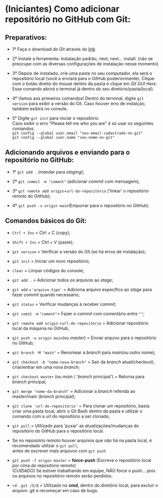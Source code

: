 # (Iniciantes) Como adicionar repositório no GitHub com Git: 

## Preparativos:

* 1º Faça o download do Git através do [link](https://git-scm.com/downloads)

* 2º Instale a ferramenta: instalação padrão, next, next... install.
(não se preocupe com as diversas configurações de instalação nesse momento)
  
* 3º Depois de instalado, crie uma pasta no seu computador, ela será o repositório local (você a enviará para o GitHub posteriormente). 
Clique com o botão direito do mouse dentro da pasta e clique em *Git GUI Here*. Esse comando abrirá o terminal já dentro do seu diretório/pasta(local).

* 4º Vamos aos primeiros comandos! Dentro do terminal, digite `git version` para exibir a versão do Git. Caso houver erro de instalção, também exibirá no console.

* 5° Digite `git init` para iniciar o repositório. <br/>
Caso exibir o erro "Please tell me who you are" é só usar os seguintes comandos: <br/>
`git config --global user.email "seu-email-cadastrado-no-git"` <br/>
`git config --global user.name "seu-nome-no-git"`

## Adicionando arquivos e enviando para o repositório no GitHub:

* 1º `git add .` (mandar para *staging*);

* 2º `git commit -m "coment"` (adicionar *commit* com mensagem);

* 3º `git remote add origin`+`url-do-repositório` ('linkar' o repositório remoto do GitHub);

* 4º `git push -u origin main`(Empurrar para o repositório no GitHub).

## Comandos básicos do Git:

* `Ctrl + Ins`  = Ctrl + C (copy);
* `Shift + Ins` = Ctrl + V (paste);

* `git version` = Verificar a versão do Git (se há erros de instalação);

* `git init` = Iniciar um novo repositório;

* `clear` = Limpar códigos do console;

* `git add .` = Adicionar todos os arquivos ao *stage*;

* `git add` +`'arquivo.tipo'` = Adiciona arquivo expecífico ao *stage* para fazer *commit* quando necessário;

* `git status` = Verificar mudanças à receber *commit*;

* `git comit -m` `"coment"`= Fazer o *commit* com comentário entre `""`;

* `git remote add origin` +`url-do-repositório` = Adicionar repositório local da máquina no GitHub;

* `git push -u origin main`(ou *master*) = Enviar arquivo para o repositório no GitHub;

* `git branch -M "main"` = Renomear a *branch* para *main*(ou outro nome);

* `git checkout -b "nome-nova-branch"` = Sair da *branch* atual(checkout), criar/entrar em uma nova *branch*;

* `git checkout master` (ou *main* / '*branch* principal') = Retorna para *branch* principal;

* `git merge "nome-da-branch"` = Adicionar a *branch* referida ao master/main (*branch* principal);

* `git clone 'url-do-repositório'` = Para clonar um repositório, basta criar uma pasta local, abrir o Git Bash dentro da pasta e utilizar o comando com a url do repositório a ser clonado;

* `git pull` = Utilizado para 'puxar' as atualizações/mudanças do repositório do GitHub para o repositório local. <br/> 
- Se no reposiório remoto houver arquivos que não há na pasta local, é recomendado utilizar o `git pull`, <br/>
  antes de escrever mais arquivos com `git push`
  <br/>

* `git push -f origin master` = <b>force-push</b> (Escreve o repositório local por cima do repositório remoto)   <br/>
 (CUIDADO) Se estiver trabalhando em equipe, NÃO force o push... pois os arquivos no repositório remoto serão perdidos.

* `rd .git /S/Q` = Utilizado no <b>cmd</b>, dentro do diretório local, para excluir o arquivo .git e recomeçar em caso de bugs.
